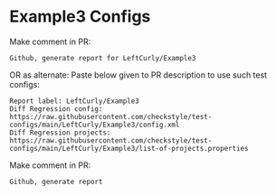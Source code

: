 # Example3 Configs
Make comment in PR:
```
Github, generate report for LeftCurly/Example3
```
OR as alternate:
Paste below given to PR description to use such test configs:
```
Report label: LeftCurly/Example3
Diff Regression config: https://raw.githubusercontent.com/checkstyle/test-configs/main/LeftCurly/Example3/config.xml
Diff Regression projects: https://raw.githubusercontent.com/checkstyle/test-configs/main/LeftCurly/Example3/list-of-projects.properties
```
Make comment in PR:
```
Github, generate report
```
